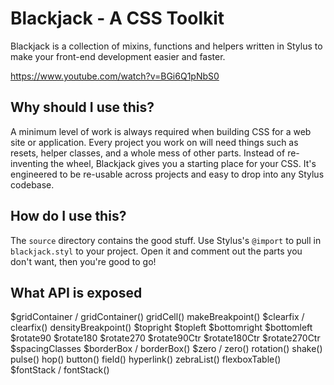 # Blackjack - A CSS Toolkit

Blackjack is a collection of mixins, functions and helpers written in Stylus to make your front-end development easier and faster.

https://www.youtube.com/watch?v=BGi6Q1pNbS0

## Why should I use this?

A minimum level of work is always required when building CSS for a web site or application. Every project you work on will need things such as resets, helper classes, and a whole mess of other parts. Instead of re-inventing the wheel, Blackjack gives you a starting place for your CSS. It's engineered to be re-usable across projects and easy to drop into any Stylus codebase.

## How do I use this?

The `source` directory contains the good stuff. Use Stylus's `@import` to pull in `blackjack.styl` to your project. Open it and comment out the parts you don't want, then you're good to go!

## What API is exposed

$gridContainer / gridContainer()
gridCell()
makeBreakpoint()
$clearfix / clearfix()
densityBreakpoint()
$topright
$topleft
$bottomright
$bottomleft
$rotate90
$rotate180
$rotate270
$rotate90Ctr
$rotate180Ctr
$rotate270Ctr
$spacingClasses
$borderBox / borderBox()
$zero / zero()
rotation()
shake()
pulse()
hop()
button()
field()
hyperlink()
zebraList()
flexboxTable()
$fontStack / fontStack()
